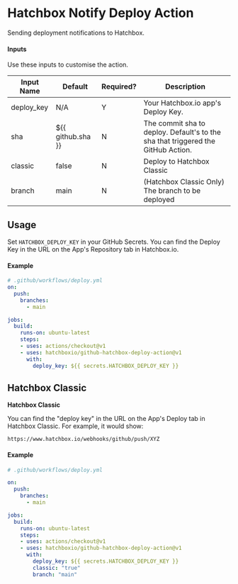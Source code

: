 # Hatchbox Notify Deploy Action

Sending deployment notifications to Hatchbox.

#### Inputs

Use these inputs to customise the action.

Input Name | Default | Required? | Description
------------ | ------------- | ------------ | -------------
deploy_key | N/A | Y | Your Hatchbox.io app's Deploy Key.
sha | ${{ github.sha }} | N | The commit sha to deploy. Default's to the sha that triggered the GitHub Action.
classic | false | N | Deploy to Hatchbox Classic
branch | main | N | (Hatchbox Classic Only) The branch to be deployed

## Usage

Set `HATCHBOX_DEPLOY_KEY` in your GitHub Secrets. You can find the Deploy Key in the URL on the App's Repository tab in Hatchbox.io.

#### Example

```yaml
# .github/workflows/deploy.yml
on:
  push:
    branches:
      - main

jobs:
  build:
    runs-on: ubuntu-latest
    steps:
    - uses: actions/checkout@v1
    - uses: hatchboxio/github-hatchbox-deploy-action@v1
      with:
        deploy_key: ${{ secrets.HATCHBOX_DEPLOY_KEY }}
```

## Hatchbox Classic

**Hatchbox Classic**

You can find the "deploy key" in the URL on the App's Deploy tab in Hatchbox Classic. For example, it would show:
```
https://www.hatchbox.io/webhooks/github/push/XYZ
```

#### Example

```yaml
# .github/workflows/deploy.yml

on:
  push:
    branches:
      - main

jobs:
  build:
    runs-on: ubuntu-latest
    steps:
    - uses: actions/checkout@v1
    - uses: hatchboxio/github-hatchbox-deploy-action@v1
      with:
        deploy_key: ${{ secrets.HATCHBOX_DEPLOY_KEY }}
        classic: "true"
        branch: "main"
```
